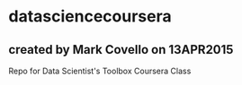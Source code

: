 # datasciencecoursera
## created by Mark Covello on 13APR2015
Repo for Data Scientist's Toolbox Coursera Class

